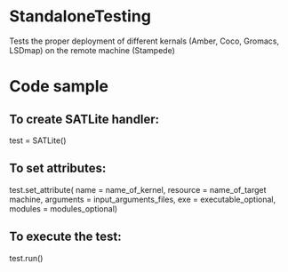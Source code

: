 # StandaloneTesting
Tests the proper deployment of different kernals (Amber, Coco, Gromacs, LSDmap) on the remote machine (Stampede)

# Code sample
## To create SATLite handler:
test = SATLite()

## To set attributes:
test.set_attribute( name = name_of_kernel,
		    resource = name_of_target machine,
		    arguments = input_arguments_files,
		    exe = executable_optional,
		    modules = modules_optional)

## To execute the test:
test.run()


	
